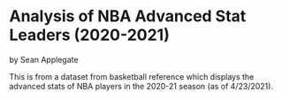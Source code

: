 # Analysis of NBA Advanced Stat Leaders (2020-2021)

by Sean Applegate 

This is from a dataset from basketball reference which displays the advanced stats of NBA players in the 2020-21 season (as of 4/23/2021).

<script src="https://cdn.plot.ly/plotly-latest.min.js"></script>
<div>                            <div id="03f287c1-9127-48da-9e65-fc92d33d6d5b" class="plotly-graph-div" style="height:100%; width:100%;"></div>            <script type="text/javascript">                                    window.PLOTLYENV=window.PLOTLYENV || {};                                    if (document.getElementById("03f287c1-9127-48da-9e65-fc92d33d6d5b")) {                    Plotly.newPlot(                        "03f287c1-9127-48da-9e65-fc92d33d6d5b",                        [{"marker": {"color": "rgb(0,30,66)", "size": [14.098688099783232, 11.734211426057188, 10.800051124623373, 13.562228765205026, 12.503067108376426, 11.021451476009718, 9.917218712616208, 11.130500294677502, 10.191795689990213, 12.096239845708581, 12.081966991362297, 13.069833669455756, 9.969277961190803, 10.106791739409875, 11.161461412328395, 10.990095931744959, 10.157879470510728, 13.498466170534165, 11.909358592547694, 11.734211426057188, 11.45141778668272, 9.024506512347976, 8.673526465613238, 2.6271354153902204, 13.370028747600227, 10.606601717798213, 5.634577735524529, 9.081684527940325, 12.69480111936074, 13.776814345012149, 14.086444338811319, 13.511242762292264, 8.653610190270497, 13.66363001826651, 10.508541661560882, 12.923797424801297, 7.098129019877146, 10.816015732191705, 10.895487893697913, 15.0, 13.789333033960434]}, "mode": "markers+text", "name": "FTr", "text": ["Stephen Curry", "Luka Don\u010di\u0107", "Kyrie Irving", "Damian Lillard", "James Harden", "LeBron James", "Bradley Beal", "Trae Young", "Shai Gilgeous-Alexander", "Zach LaVine", "Donovan Mitchell", "CJ McCollum", "De'Aaron Fox", "Chris Paul", "Jaylen Brown", "Jrue Holiday", "Devin Booker", "Mike Conley", "LaMelo Ball", "Jamal Murray", "Malcolm Brogdon", "Collin Sexton", "Russell Westbrook", "Ben Simmons", "Terry Rozier", "Jalen Brunson", "T.J. McConnell", "Ja Morant", "Norman Powell", "Fred VanVleet", "Jordan Clarkson", "Kemba Walker", "Dejounte Murray", "Kyle Lowry", "Delon Wright", "Tyrese Haliburton", "Bruce Brown", "Tyus Jones", "John Wall", "Lonzo Ball", "Marcus Smart"], "textfont": {"color": "rgb(0,30,66)"}, "textposition": "bottom center", "type": "scatter", "x": [26.3, 26.0, 24.9, 24.9, 24.6, 24.6, 23.1, 22.5, 21.8, 21.6, 21.4, 21.0, 20.8, 20.7, 20.4, 19.8, 19.1, 19.0, 18.6, 18.4, 18.2, 18.2, 18.1, 18.0, 17.6, 17.1, 16.9, 16.9, 16.9, 16.9, 16.7, 16.6, 16.4, 16.2, 16.2, 16.0, 15.6, 15.5, 15.4, 15.1, 15.0], "y": [0.288, 0.352, 0.203, 0.366, 0.438, 0.316, 0.347, 0.495, 0.405, 0.268, 0.29, 0.144, 0.376, 0.208, 0.225, 0.151, 0.294, 0.214, 0.234, 0.193, 0.174, 0.323, 0.334, 0.529, 0.176, 0.267, 0.092, 0.384, 0.297, 0.235, 0.118, 0.202, 0.14, 0.277, 0.299, 0.091, 0.282, 0.098, 0.287, 0.088, 0.343]}],                        {"template": {"data": {"bar": [{"error_x": {"color": "#2a3f5f"}, "error_y": {"color": "#2a3f5f"}, "marker": {"line": {"color": "#E5ECF6", "width": 0.5}}, "type": "bar"}], "barpolar": [{"marker": {"line": {"color": "#E5ECF6", "width": 0.5}}, "type": "barpolar"}], "carpet": [{"aaxis": {"endlinecolor": "#2a3f5f", "gridcolor": "white", "linecolor": "white", "minorgridcolor": "white", "startlinecolor": "#2a3f5f"}, "baxis": {"endlinecolor": "#2a3f5f", "gridcolor": "white", "linecolor": "white", "minorgridcolor": "white", "startlinecolor": "#2a3f5f"}, "type": "carpet"}], "choropleth": [{"colorbar": {"outlinewidth": 0, "ticks": ""}, "type": "choropleth"}], "contour": [{"colorbar": {"outlinewidth": 0, "ticks": ""}, "colorscale": [[0.0, "#0d0887"], [0.1111111111111111, "#46039f"], [0.2222222222222222, "#7201a8"], [0.3333333333333333, "#9c179e"], [0.4444444444444444, "#bd3786"], [0.5555555555555556, "#d8576b"], [0.6666666666666666, "#ed7953"], [0.7777777777777778, "#fb9f3a"], [0.8888888888888888, "#fdca26"], [1.0, "#f0f921"]], "type": "contour"}], "contourcarpet": [{"colorbar": {"outlinewidth": 0, "ticks": ""}, "type": "contourcarpet"}], "heatmap": [{"colorbar": {"outlinewidth": 0, "ticks": ""}, "colorscale": [[0.0, "#0d0887"], [0.1111111111111111, "#46039f"], [0.2222222222222222, "#7201a8"], [0.3333333333333333, "#9c179e"], [0.4444444444444444, "#bd3786"], [0.5555555555555556, "#d8576b"], [0.6666666666666666, "#ed7953"], [0.7777777777777778, "#fb9f3a"], [0.8888888888888888, "#fdca26"], [1.0, "#f0f921"]], "type": "heatmap"}], "heatmapgl": [{"colorbar": {"outlinewidth": 0, "ticks": ""}, "colorscale": [[0.0, "#0d0887"], [0.1111111111111111, "#46039f"], [0.2222222222222222, "#7201a8"], [0.3333333333333333, "#9c179e"], [0.4444444444444444, "#bd3786"], [0.5555555555555556, "#d8576b"], [0.6666666666666666, "#ed7953"], [0.7777777777777778, "#fb9f3a"], [0.8888888888888888, "#fdca26"], [1.0, "#f0f921"]], "type": "heatmapgl"}], "histogram": [{"marker": {"colorbar": {"outlinewidth": 0, "ticks": ""}}, "type": "histogram"}], "histogram2d": [{"colorbar": {"outlinewidth": 0, "ticks": ""}, "colorscale": [[0.0, "#0d0887"], [0.1111111111111111, "#46039f"], [0.2222222222222222, "#7201a8"], [0.3333333333333333, "#9c179e"], [0.4444444444444444, "#bd3786"], [0.5555555555555556, "#d8576b"], [0.6666666666666666, "#ed7953"], [0.7777777777777778, "#fb9f3a"], [0.8888888888888888, "#fdca26"], [1.0, "#f0f921"]], "type": "histogram2d"}], "histogram2dcontour": [{"colorbar": {"outlinewidth": 0, "ticks": ""}, "colorscale": [[0.0, "#0d0887"], [0.1111111111111111, "#46039f"], [0.2222222222222222, "#7201a8"], [0.3333333333333333, "#9c179e"], [0.4444444444444444, "#bd3786"], [0.5555555555555556, "#d8576b"], [0.6666666666666666, "#ed7953"], [0.7777777777777778, "#fb9f3a"], [0.8888888888888888, "#fdca26"], [1.0, "#f0f921"]], "type": "histogram2dcontour"}], "mesh3d": [{"colorbar": {"outlinewidth": 0, "ticks": ""}, "type": "mesh3d"}], "parcoords": [{"line": {"colorbar": {"outlinewidth": 0, "ticks": ""}}, "type": "parcoords"}], "pie": [{"automargin": true, "type": "pie"}], "scatter": [{"marker": {"colorbar": {"outlinewidth": 0, "ticks": ""}}, "type": "scatter"}], "scatter3d": [{"line": {"colorbar": {"outlinewidth": 0, "ticks": ""}}, "marker": {"colorbar": {"outlinewidth": 0, "ticks": ""}}, "type": "scatter3d"}], "scattercarpet": [{"marker": {"colorbar": {"outlinewidth": 0, "ticks": ""}}, "type": "scattercarpet"}], "scattergeo": [{"marker": {"colorbar": {"outlinewidth": 0, "ticks": ""}}, "type": "scattergeo"}], "scattergl": [{"marker": {"colorbar": {"outlinewidth": 0, "ticks": ""}}, "type": "scattergl"}], "scattermapbox": [{"marker": {"colorbar": {"outlinewidth": 0, "ticks": ""}}, "type": "scattermapbox"}], "scatterpolar": [{"marker": {"colorbar": {"outlinewidth": 0, "ticks": ""}}, "type": "scatterpolar"}], "scatterpolargl": [{"marker": {"colorbar": {"outlinewidth": 0, "ticks": ""}}, "type": "scatterpolargl"}], "scatterternary": [{"marker": {"colorbar": {"outlinewidth": 0, "ticks": ""}}, "type": "scatterternary"}], "surface": [{"colorbar": {"outlinewidth": 0, "ticks": ""}, "colorscale": [[0.0, "#0d0887"], [0.1111111111111111, "#46039f"], [0.2222222222222222, "#7201a8"], [0.3333333333333333, "#9c179e"], [0.4444444444444444, "#bd3786"], [0.5555555555555556, "#d8576b"], [0.6666666666666666, "#ed7953"], [0.7777777777777778, "#fb9f3a"], [0.8888888888888888, "#fdca26"], [1.0, "#f0f921"]], "type": "surface"}], "table": [{"cells": {"fill": {"color": "#EBF0F8"}, "line": {"color": "white"}}, "header": {"fill": {"color": "#C8D4E3"}, "line": {"color": "white"}}, "type": "table"}]}, "layout": {"annotationdefaults": {"arrowcolor": "#2a3f5f", "arrowhead": 0, "arrowwidth": 1}, "autotypenumbers": "strict", "coloraxis": {"colorbar": {"outlinewidth": 0, "ticks": ""}}, "colorscale": {"diverging": [[0, "#8e0152"], [0.1, "#c51b7d"], [0.2, "#de77ae"], [0.3, "#f1b6da"], [0.4, "#fde0ef"], [0.5, "#f7f7f7"], [0.6, "#e6f5d0"], [0.7, "#b8e186"], [0.8, "#7fbc41"], [0.9, "#4d9221"], [1, "#276419"]], "sequential": [[0.0, "#0d0887"], [0.1111111111111111, "#46039f"], [0.2222222222222222, "#7201a8"], [0.3333333333333333, "#9c179e"], [0.4444444444444444, "#bd3786"], [0.5555555555555556, "#d8576b"], [0.6666666666666666, "#ed7953"], [0.7777777777777778, "#fb9f3a"], [0.8888888888888888, "#fdca26"], [1.0, "#f0f921"]], "sequentialminus": [[0.0, "#0d0887"], [0.1111111111111111, "#46039f"], [0.2222222222222222, "#7201a8"], [0.3333333333333333, "#9c179e"], [0.4444444444444444, "#bd3786"], [0.5555555555555556, "#d8576b"], [0.6666666666666666, "#ed7953"], [0.7777777777777778, "#fb9f3a"], [0.8888888888888888, "#fdca26"], [1.0, "#f0f921"]]}, "colorway": ["#636efa", "#EF553B", "#00cc96", "#ab63fa", "#FFA15A", "#19d3f3", "#FF6692", "#B6E880", "#FF97FF", "#FECB52"], "font": {"color": "#2a3f5f"}, "geo": {"bgcolor": "white", "lakecolor": "white", "landcolor": "#E5ECF6", "showlakes": true, "showland": true, "subunitcolor": "white"}, "hoverlabel": {"align": "left"}, "hovermode": "closest", "mapbox": {"style": "light"}, "paper_bgcolor": "white", "plot_bgcolor": "#E5ECF6", "polar": {"angularaxis": {"gridcolor": "white", "linecolor": "white", "ticks": ""}, "bgcolor": "#E5ECF6", "radialaxis": {"gridcolor": "white", "linecolor": "white", "ticks": ""}}, "scene": {"xaxis": {"backgroundcolor": "#E5ECF6", "gridcolor": "white", "gridwidth": 2, "linecolor": "white", "showbackground": true, "ticks": "", "zerolinecolor": "white"}, "yaxis": {"backgroundcolor": "#E5ECF6", "gridcolor": "white", "gridwidth": 2, "linecolor": "white", "showbackground": true, "ticks": "", "zerolinecolor": "white"}, "zaxis": {"backgroundcolor": "#E5ECF6", "gridcolor": "white", "gridwidth": 2, "linecolor": "white", "showbackground": true, "ticks": "", "zerolinecolor": "white"}}, "shapedefaults": {"line": {"color": "#2a3f5f"}}, "ternary": {"aaxis": {"gridcolor": "white", "linecolor": "white", "ticks": ""}, "baxis": {"gridcolor": "white", "linecolor": "white", "ticks": ""}, "bgcolor": "#E5ECF6", "caxis": {"gridcolor": "white", "linecolor": "white", "ticks": ""}}, "title": {"x": 0.05}, "xaxis": {"automargin": true, "gridcolor": "white", "linecolor": "white", "ticks": "", "title": {"standoff": 15}, "zerolinecolor": "white", "zerolinewidth": 2}, "yaxis": {"automargin": true, "gridcolor": "white", "linecolor": "white", "ticks": "", "title": {"standoff": 15}, "zerolinecolor": "white", "zerolinewidth": 2}}}, "title": {"text": "Guards with a PER at or above average"}, "xaxis": {"title": {"text": "Player Efficiency Rating"}}, "yaxis": {"title": {"text": "Free Throw Attempt Rate"}}},                        {"responsive": true}                    )                };                            </script>        </div>


Observation: On average, guards that have a higher free throw rate and lower 3 point rate have a higher player efficiency rating. What I take from this is that the best guards in the NBA are able to both draw fouls at a high rate and are not overly reliant on perimeter shooting to be effective. These players are more likely to hit two free throws than a regular field goal, but are also capable perimeter shooters.
